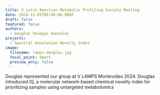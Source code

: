 ```yaml
---
title: V Latin American Metabolic Profiling Society Meeting
date: 2024-11-01T08:00:00.000Z
draft: false
featured: false
authors:
  - Douglas Venegas González
projects:
  - Spectral Annotation Novelty Index
image:
  filename: lamps-douglas.jpg
  focal_point: Smart
  preview_only: false
---
```

Douglas represented our group at V LAMPS Montevideo 2024. Douglas introduced IQ, a molecular network-based chemical novelty index for prioritizing samples using untargeted metabolomics

